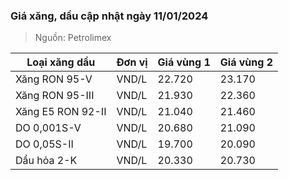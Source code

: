 
### Giá xăng, dầu cập nhật ngày 11/01/2024
> Nguồn: Petrolimex

| Loại xăng dầu     | Đơn vị | Giá vùng 1 | Giá vùng 2 |
|-------------------|--------|------------|------------|
| Xăng RON 95-V     | VND/L  |     22.720 |     23.170 |
| Xăng RON 95-III   | VND/L  |     21.930 |     22.360 |
| Xăng E5 RON 92-II | VND/L  |     21.040 |     21.460 |
| DO 0,001S-V       | VND/L  |     20.680 |     21.090 |
| DO 0,05S-II       | VND/L  |     19.700 |     20.090 |
| Dầu hỏa 2-K       | VND/L  |     20.330 |     20.730 |
